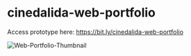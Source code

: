 # cinedalida-web-portfolio

Access prototype here: https://bit.ly/cinedalida-web-portfolio

![Web-Portfolio-Thumbnail](https://github.com/user-attachments/assets/de84592a-3e51-47a0-85b8-ea39a372c36a)
